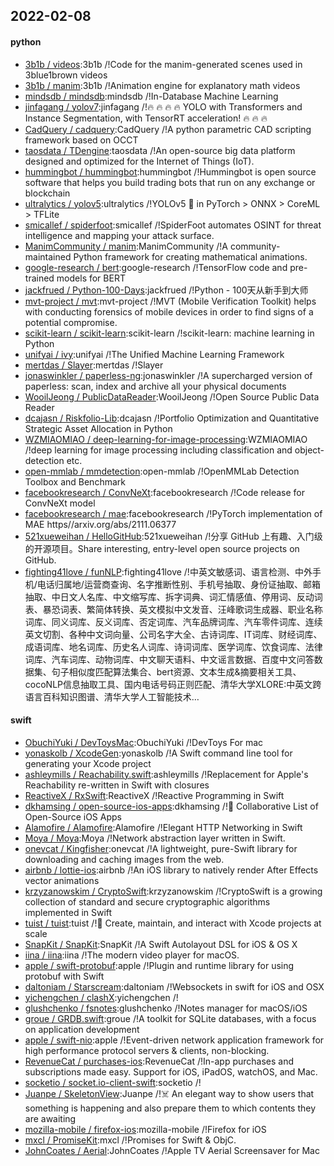 ## 2022-02-08

#### python
* [3b1b / videos](https://github.com/3b1b/videos):3b1b /!Code for the manim-generated scenes used in 3blue1brown videos
* [3b1b / manim](https://github.com/3b1b/manim):3b1b /!Animation engine for explanatory math videos
* [mindsdb / mindsdb](https://github.com/mindsdb/mindsdb):mindsdb /!In-Database Machine Learning
* [jinfagang / yolov7](https://github.com/jinfagang/yolov7):jinfagang /!🔥 🔥 🔥 🔥 YOLO with Transformers and Instance Segmentation, with TensorRT acceleration! 🔥 🔥 🔥
* [CadQuery / cadquery](https://github.com/CadQuery/cadquery):CadQuery /!A python parametric CAD scripting framework based on OCCT
* [taosdata / TDengine](https://github.com/taosdata/TDengine):taosdata /!An open-source big data platform designed and optimized for the Internet of Things (IoT).
* [hummingbot / hummingbot](https://github.com/hummingbot/hummingbot):hummingbot /!Hummingbot is open source software that helps you build trading bots that run on any exchange or blockchain
* [ultralytics / yolov5](https://github.com/ultralytics/yolov5):ultralytics /!YOLOv5 🚀 in PyTorch > ONNX > CoreML > TFLite
* [smicallef / spiderfoot](https://github.com/smicallef/spiderfoot):smicallef /!SpiderFoot automates OSINT for threat intelligence and mapping your attack surface.
* [ManimCommunity / manim](https://github.com/ManimCommunity/manim):ManimCommunity /!A community-maintained Python framework for creating mathematical animations.
* [google-research / bert](https://github.com/google-research/bert):google-research /!TensorFlow code and pre-trained models for BERT
* [jackfrued / Python-100-Days](https://github.com/jackfrued/Python-100-Days):jackfrued /!Python - 100天从新手到大师
* [mvt-project / mvt](https://github.com/mvt-project/mvt):mvt-project /!MVT (Mobile Verification Toolkit) helps with conducting forensics of mobile devices in order to find signs of a potential compromise.
* [scikit-learn / scikit-learn](https://github.com/scikit-learn/scikit-learn):scikit-learn /!scikit-learn: machine learning in Python
* [unifyai / ivy](https://github.com/unifyai/ivy):unifyai /!The Unified Machine Learning Framework
* [mertdas / Slayer](https://github.com/mertdas/Slayer):mertdas /!Slayer
* [jonaswinkler / paperless-ng](https://github.com/jonaswinkler/paperless-ng):jonaswinkler /!A supercharged version of paperless: scan, index and archive all your physical documents
* [WooilJeong / PublicDataReader](https://github.com/WooilJeong/PublicDataReader):WooilJeong /!Open Source Public Data Reader
* [dcajasn / Riskfolio-Lib](https://github.com/dcajasn/Riskfolio-Lib):dcajasn /!Portfolio Optimization and Quantitative Strategic Asset Allocation in Python
* [WZMIAOMIAO / deep-learning-for-image-processing](https://github.com/WZMIAOMIAO/deep-learning-for-image-processing):WZMIAOMIAO /!deep learning for image processing including classification and object-detection etc.
* [open-mmlab / mmdetection](https://github.com/open-mmlab/mmdetection):open-mmlab /!OpenMMLab Detection Toolbox and Benchmark
* [facebookresearch / ConvNeXt](https://github.com/facebookresearch/ConvNeXt):facebookresearch /!Code release for ConvNeXt model
* [facebookresearch / mae](https://github.com/facebookresearch/mae):facebookresearch /!PyTorch implementation of MAE https//arxiv.org/abs/2111.06377
* [521xueweihan / HelloGitHub](https://github.com/521xueweihan/HelloGitHub):521xueweihan /!分享 GitHub 上有趣、入门级的开源项目。Share interesting, entry-level open source projects on GitHub.
* [fighting41love / funNLP](https://github.com/fighting41love/funNLP):fighting41love /!中英文敏感词、语言检测、中外手机/电话归属地/运营商查询、名字推断性别、手机号抽取、身份证抽取、邮箱抽取、中日文人名库、中文缩写库、拆字词典、词汇情感值、停用词、反动词表、暴恐词表、繁简体转换、英文模拟中文发音、汪峰歌词生成器、职业名称词库、同义词库、反义词库、否定词库、汽车品牌词库、汽车零件词库、连续英文切割、各种中文词向量、公司名字大全、古诗词库、IT词库、财经词库、成语词库、地名词库、历史名人词库、诗词词库、医学词库、饮食词库、法律词库、汽车词库、动物词库、中文聊天语料、中文谣言数据、百度中文问答数据集、句子相似度匹配算法集合、bert资源、文本生成&摘要相关工具、cocoNLP信息抽取工具、国内电话号码正则匹配、清华大学XLORE:中英文跨语言百科知识图谱、清华大学人工智能技术…

#### swift
* [ObuchiYuki / DevToysMac](https://github.com/ObuchiYuki/DevToysMac):ObuchiYuki /!DevToys For mac
* [yonaskolb / XcodeGen](https://github.com/yonaskolb/XcodeGen):yonaskolb /!A Swift command line tool for generating your Xcode project
* [ashleymills / Reachability.swift](https://github.com/ashleymills/Reachability.swift):ashleymills /!Replacement for Apple's Reachability re-written in Swift with closures
* [ReactiveX / RxSwift](https://github.com/ReactiveX/RxSwift):ReactiveX /!Reactive Programming in Swift
* [dkhamsing / open-source-ios-apps](https://github.com/dkhamsing/open-source-ios-apps):dkhamsing /!📱 Collaborative List of Open-Source iOS Apps
* [Alamofire / Alamofire](https://github.com/Alamofire/Alamofire):Alamofire /!Elegant HTTP Networking in Swift
* [Moya / Moya](https://github.com/Moya/Moya):Moya /!Network abstraction layer written in Swift.
* [onevcat / Kingfisher](https://github.com/onevcat/Kingfisher):onevcat /!A lightweight, pure-Swift library for downloading and caching images from the web.
* [airbnb / lottie-ios](https://github.com/airbnb/lottie-ios):airbnb /!An iOS library to natively render After Effects vector animations
* [krzyzanowskim / CryptoSwift](https://github.com/krzyzanowskim/CryptoSwift):krzyzanowskim /!CryptoSwift is a growing collection of standard and secure cryptographic algorithms implemented in Swift
* [tuist / tuist](https://github.com/tuist/tuist):tuist /!🚀 Create, maintain, and interact with Xcode projects at scale
* [SnapKit / SnapKit](https://github.com/SnapKit/SnapKit):SnapKit /!A Swift Autolayout DSL for iOS & OS X
* [iina / iina](https://github.com/iina/iina):iina /!The modern video player for macOS.
* [apple / swift-protobuf](https://github.com/apple/swift-protobuf):apple /!Plugin and runtime library for using protobuf with Swift
* [daltoniam / Starscream](https://github.com/daltoniam/Starscream):daltoniam /!Websockets in swift for iOS and OSX
* [yichengchen / clashX](https://github.com/yichengchen/clashX):yichengchen /!
* [glushchenko / fsnotes](https://github.com/glushchenko/fsnotes):glushchenko /!Notes manager for macOS/iOS
* [groue / GRDB.swift](https://github.com/groue/GRDB.swift):groue /!A toolkit for SQLite databases, with a focus on application development
* [apple / swift-nio](https://github.com/apple/swift-nio):apple /!Event-driven network application framework for high performance protocol servers & clients, non-blocking.
* [RevenueCat / purchases-ios](https://github.com/RevenueCat/purchases-ios):RevenueCat /!In-app purchases and subscriptions made easy. Support for iOS, iPadOS, watchOS, and Mac.
* [socketio / socket.io-client-swift](https://github.com/socketio/socket.io-client-swift):socketio /!
* [Juanpe / SkeletonView](https://github.com/Juanpe/SkeletonView):Juanpe /!☠️ An elegant way to show users that something is happening and also prepare them to which contents they are awaiting
* [mozilla-mobile / firefox-ios](https://github.com/mozilla-mobile/firefox-ios):mozilla-mobile /!Firefox for iOS
* [mxcl / PromiseKit](https://github.com/mxcl/PromiseKit):mxcl /!Promises for Swift & ObjC.
* [JohnCoates / Aerial](https://github.com/JohnCoates/Aerial):JohnCoates /!Apple TV Aerial Screensaver for Mac
